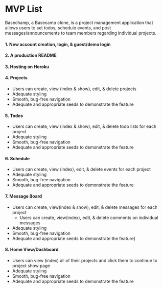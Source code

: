 # MVP List

Basechamp, a Basecamp clone, is a project management application that allows users to set todos, schedule events, and post messages/announcements to team members regarding individual projects.

#### 1. New account creation, login, & guest/demo login

#### 2. A production README

#### 3. Hosting on Heroku

#### 4. Projects
  * Users can create, view (index & show), edit, & delete projects
  * Adequate styling
  * Smooth, bug-free navigation
  * Adequate and appropriate seeds to demonstrate the feature

#### 5. Todos
  * Users can create, view (index & show), edit, & delete todo lists for each project
  * Adequate styling
  * Smooth, bug-free navigation
  * Adequate and appropriate seeds to demonstrate the feature

#### 6. Schedule
  * Users can create, view (index), edit, & delete events for each project
  * Adequate styling
  * Smooth, bug-free navigation
  * Adequate and appropriate seeds to demonstrate the feature

#### 7. Message Board
  * Users can create, view(index & show), edit, & delete messages for each project
    * Users can create, view(index), edit, & delete comments on individual messages
  * Adequate styling
  * Smooth, bug-free navigation
  * Adequate and appropriate seeds to demonstrate the feature}

#### 8. Home View/Dashboard
  * Users can view (index) all of their projects and click them to continue to project show page
  * Adequate styling
  * Smooth, bug-free navigation
  * Adequate and appropriate seeds to demonstrate the feature
